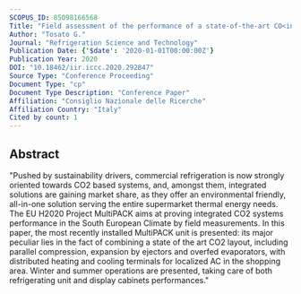 ```yaml
---
SCOPUS_ID: 85098166568
Title: "Field assessment of the performance of a state-of-the-art CO<inf>2</inf> integrated system for supermarket with distributed HVAC terminals in the shopping area"
Author: "Tosato G."
Journal: "Refrigeration Science and Technology"
Publication Date: {'$date': '2020-01-01T00:00:00Z'}
Publication Year: 2020
DOI: "10.18462/iir.iccc.2020.292847"
Source Type: "Conference Proceeding"
Document Type: "cp"
Document Type Description: "Conference Paper"
Affiliation: "Consiglio Nazionale delle Ricerche"
Affiliation Country: "Italy"
Cited by count: 1
---
```


## Abstract
"Pushed by sustainability drivers, commercial refrigeration is now strongly oriented towards CO2 based systems, and, amongst them, integrated solutions are gaining market share, as they offer an environmental friendly, all-in-one solution serving the entire supermarket thermal energy needs. The EU H2020 Project MultiPACK aims at proving integrated CO2 systems performance in the South European Climate by field measurements. In this paper, the most recently installed MultiPACK unit is presented: its major peculiar lies in the fact of combining a state of the art CO2 layout, including parallel compression, expansion by ejectors and overfed evaporators, with distributed heating and cooling terminals for localized AC in the shopping area. Winter and summer operations are presented, taking care of both refrigerating unit and display cabinets performances."
